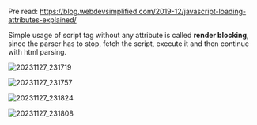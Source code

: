 Pre read:
https://blog.webdevsimplified.com/2019-12/javascript-loading-attributes-explained/

Simple usage of script tag without any attribute is called **render blocking**, since the parser has to stop, fetch the script, execute it and then continue with html parsing.

![20231127_231719](https://github.com/Surbhi-Kohli/WebDevInterviewPrep/assets/32058209/764c4cee-d72b-4a70-a90e-f1eb33e7abe6)  
 
![20231127_231757](https://github.com/Surbhi-Kohli/WebDevInterviewPrep/assets/32058209/8c782956-57e7-4485-bcb7-8f85e31322ab)  

![20231127_231824](https://github.com/Surbhi-Kohli/WebDevInterviewPrep/assets/32058209/0ed41ba4-be8e-4a8e-8b33-448ee91ad1f6)  

![20231127_231808](https://github.com/Surbhi-Kohli/WebDevInterviewPrep/assets/32058209/5e517b71-acc9-4e67-8732-74f16d8038eb)
